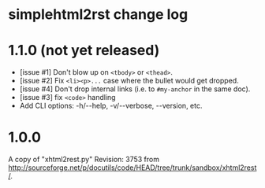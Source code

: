 # simplehtml2rst change log

# 1.1.0 (not yet released)

- [issue #1] Don't blow up on `<tbody>` or `<thead>`.
- [issue #2] Fix `<li><p>...` case where the bullet would get dropped.
- [issue #4] Don't drop internal links (i.e. to `#my-anchor` in the same doc).
- [issue #3] fix `<code>` handling 
- Add CLI options: -h/--help, -v/--verbose, --version, etc.


# 1.0.0

A copy of "xhtml2rest.py" Revision: 3753 from
<http://sourceforge.net/p/docutils/code/HEAD/tree/trunk/sandbox/xhtml2rest/>.

